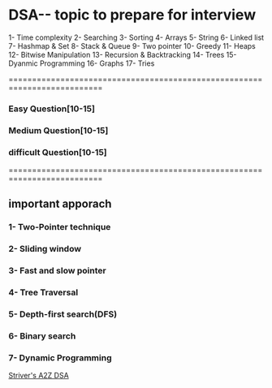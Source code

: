 # DSA-- topic to prepare for interview
1- Time complexity
2- Searching
3- Sorting
4- Arrays
5- String
6- Linked list
7- Hashmap & Set
8- Stack & Queue
9- Two pointer
10- Greedy
11- Heaps
12- Bitwise Manipulation
13- Recursion & Backtracking
14- Trees
15- Dyanmic Programming
16- Graphs
17- Tries


==========================================================================
### Easy Question[10-15]
### Medium Question[10-15]
### difficult Question[10-15]
==========================================================================


## important apporach

### 1- Two-Pointer technique
### 2- Sliding window
### 3- Fast and slow pointer
### 4- Tree Traversal 
### 5- Depth-first search(DFS)
### 6- Binary search
### 7- Dynamic Programming

[Striver's A2Z DSA](https://takeuforward.org/strivers-a2z-dsa-course/strivers-a2z-dsa-course-sheet-2/)

